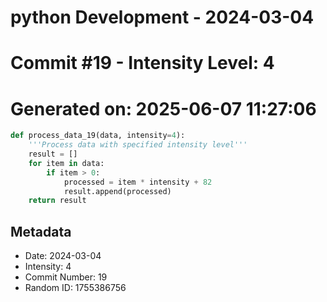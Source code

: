 ﻿# python Development - 2024-03-04
# Commit #19 - Intensity Level: 4
# Generated on: 2025-06-07 11:27:06
```python
def process_data_19(data, intensity=4):
    '''Process data with specified intensity level'''
    result = []
    for item in data:
        if item > 0:
            processed = item * intensity + 82
            result.append(processed)
    return result
```
## Metadata
- Date: 2024-03-04
- Intensity: 4
- Commit Number: 19
- Random ID: 1755386756
